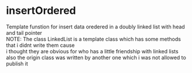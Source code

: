 # insertOrdered
Template funstion for insert data oredered in a doubly linked list with head and tail pointer  
NOTE: The class LinkedList is a template class which has some methods that i didnt write them cause   
i thought they are obvious for who has a little friendship with linked lists  
also the origin class was written by another one which i was not allowed to publish it
